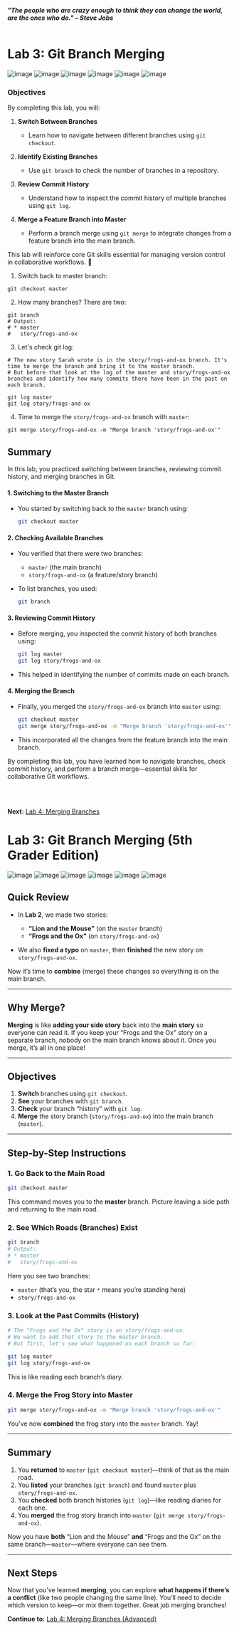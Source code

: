 ***"The people who are crazy enough to think they can change the world, are the ones who do." – Steve Jobs***
<br><br>


# Lab 3: Git Branch Merging
![image](https://github.com/user-attachments/assets/96f8b44f-7075-47b9-a7ac-386407474fd9) ![image](https://github.com/user-attachments/assets/073d11f1-f7d7-4c5b-87aa-acc8de59a32c) ![image](https://github.com/user-attachments/assets/eb99e756-4957-4df7-8118-b4c72041ceed) ![image](https://github.com/user-attachments/assets/b9e58837-9866-4150-8db0-aef1a08b64b9) ![image](https://github.com/user-attachments/assets/42a359c2-14a2-4895-80aa-7473f4366fd7) ![image](https://github.com/user-attachments/assets/ef80e53d-b661-4295-9518-7961cba71d47) 

### **Objectives**
By completing this lab, you will:  

1. **Switch Between Branches**  
   - Learn how to navigate between different branches using `git checkout`.  

2. **Identify Existing Branches**  
   - Use `git branch` to check the number of branches in a repository.  

3. **Review Commit History**  
   - Understand how to inspect the commit history of multiple branches using `git log`.  

4. **Merge a Feature Branch into Master**  
   - Perform a branch merge using `git merge` to integrate changes from a feature branch into the main branch.  

This lab will reinforce core Git skills essential for managing version control in collaborative workflows. 🚀


1. Switch back to master branch:
```
git checkout master
```

2. How many branches?  There are two:
```
git branch
# Output:
# * master
#   story/frogs-and-ox
```

3. Let's check git log:
```
# The new story Sarah wrote is in the story/frogs-and-ox branch. It's time to merge the branch and bring it to the master branch.
# But before that look at the log of the master and story/frogs-and-ox branches and identify how many commits there have been in the past on each branch.

git log master
git log story/frogs-and-ox
```

4. Time to merge the `story/frogs-and-ox` branch with `master`:
```
git merge story/frogs-and-ox -m "Merge branch 'story/frogs-and-ox'"
```




## Summary
In this lab, you practiced switching between branches, reviewing commit history, and merging branches in Git.

#### 1. **Switching to the Master Branch**  
   - You started by switching back to the `master` branch using:
     ```bash
     git checkout master
     ```

#### 2. **Checking Available Branches**  
   - You verified that there were two branches:  
     - `master` (the main branch)  
     - `story/frogs-and-ox` (a feature/story branch)

   - To list branches, you used:
     ```bash
     git branch
     ```

#### 3. **Reviewing Commit History**  
   - Before merging, you inspected the commit history of both branches using:
     ```bash
     git log master
     git log story/frogs-and-ox
     ```
   - This helped in identifying the number of commits made on each branch.

#### 4. **Merging the Branch**  
   - Finally, you merged the `story/frogs-and-ox` branch into `master` using:  
     ```bash
     git checkout master
     git merge story/frogs-and-ox -m "Merge branch 'story/frogs-and-ox'"
     ```
   - This incorporated all the changes from the feature branch into the main branch.

By completing this lab, you have learned how to navigate branches, check commit history, and perform a branch merge—essential skills for collaborative Git workflows.




<br><br>

**Next:** [Lab 4: Merging Branches](04_git_remote_and_git_push.md)
















# Lab 3: Git Branch Merging (5th Grader Edition)

![image](https://github.com/user-attachments/assets/96f8b44f-7075-47b9-a7ac-386407474fd9)
![image](https://github.com/user-attachments/assets/073d11f1-f7d7-4c5b-87aa-acc8de59a32c)
![image](https://github.com/user-attachments/assets/eb99e756-4957-4df7-8118-b4c72041ceed)
![image](https://github.com/user-attachments/assets/b9e58837-9866-4150-8db0-aef1a08b64b9)
![image](https://github.com/user-attachments/assets/42a359c2-14a2-4895-80aa-7473f4366fd7)
![image](https://github.com/user-attachments/assets/ef80e53d-b661-4295-9518-7961cba71d47)

## Quick Review
- In **Lab 2**, we made two stories:
  - **“Lion and the Mouse”** (on the `master` branch)
  - **“Frogs and the Ox”** (on `story/frogs-and-ox`)

- We also **fixed a typo** on `master`, then **finished** the new story on `story/frogs-and-ox`.

Now it’s time to **combine** (merge) these changes so everything is on the main branch.

---

## Why Merge?
**Merging** is like **adding your side story** back into the **main story** so everyone can read it. If you keep your “Frogs and the Ox” story on a separate branch, nobody on the main branch knows about it. Once you merge, it’s all in one place!

---

## Objectives
1. **Switch** branches using `git checkout`.
2. **See** your branches with `git branch`.
3. **Check** your branch “history” with `git log`.
4. **Merge** the story branch (`story/frogs-and-ox`) into the main branch (`master`).

---

## Step-by-Step Instructions

### 1. Go Back to the Main Road
```bash
git checkout master
```
This command moves you to the **master** branch. Picture leaving a side path and returning to the main road.

### 2. See Which Roads (Branches) Exist
```bash
git branch
# Output:
# * master
#   story/frogs-and-ox
```
Here you see two branches:
- `master` (that’s you, the star `*` means you’re standing here)
- `story/frogs-and-ox`

### 3. Look at the Past Commits (History)
```bash
# The "Frogs and the Ox" story is on story/frogs-and-ox.
# We want to add that story to the master branch.
# But first, let's see what happened on each branch so far:

git log master
git log story/frogs-and-ox
```
This is like reading each branch’s diary.

### 4. Merge the Frog Story into Master
```bash
git merge story/frogs-and-ox -m "Merge branch 'story/frogs-and-ox'"
```
You’ve now **combined** the frog story into the `master` branch. Yay!

---

## Summary
1. You **returned** to `master` (`git checkout master`)—think of that as the main road.
2. You **listed** your branches (`git branch`) and found `master` plus `story/frogs-and-ox`.
3. You **checked** both branch histories (`git log`)—like reading diaries for each one.
4. You **merged** the frog story branch into `master` (`git merge story/frogs-and-ox`).

Now you have **both** “Lion and the Mouse” **and** “Frogs and the Ox” on the same branch—`master`—where everyone can see them.

---

## Next Steps
Now that you’ve learned **merging**, you can explore **what happens if there’s a conflict** (like two people changing the same line). You’ll need to decide which version to keep—or mix them together. Great job merging branches!

**Continue to:** [Lab 4: Merging Branches (Advanced)](04_git_remote_and_git_push.md)




